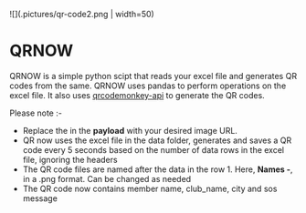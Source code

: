 ![](.pictures/qr-code2.png | width=50)
# QRNOW

QRNOW is a simple python scipt that reads your excel file and generates QR codes from the same. QRNOW uses pandas to perform operations on the excel file. It also uses [qrcodemonkey-api](https://www.qrcode-monkey.com/qr-code-api-with-logo/) to generate the QR codes.

Please note :-
- Replace the **<insert-url>** in the **payload** with your desired image URL.
- QR now uses the excel file in the data folder, generates and saves a QR code every 5 seconds based on the number of data rows in the excel file, ignoring the headers
- The QR code files are named after the data in the row 1. Here, **Names -**, in a .png format. Can be changed as needed
- The QR code now contains member name, club_name, city and sos message
